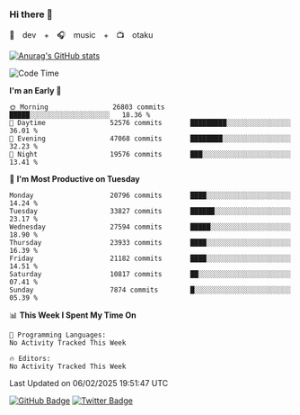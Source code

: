 ### Hi there 👋

🚀　dev　+　🎧　music　+　📺　otaku


[![Anurag's GitHub stats](https://github-readme-stats.vercel.app/api?username=koheitasaka&count_private=true&show_icons=true&theme=monokai)](https://github.com/koheitasaka/github-readme-stats)

<!--START_SECTION:waka-->
![Code Time](http://img.shields.io/badge/Code%20Time-1%2C161%20hrs%2023%20mins-blue)

**I'm an Early 🐤** 

```text
🌞 Morning                26803 commits       █████░░░░░░░░░░░░░░░░░░░░   18.36 % 
🌆 Daytime                52576 commits       █████████░░░░░░░░░░░░░░░░   36.01 % 
🌃 Evening                47068 commits       ████████░░░░░░░░░░░░░░░░░   32.23 % 
🌙 Night                  19576 commits       ███░░░░░░░░░░░░░░░░░░░░░░   13.41 % 
```
📅 **I'm Most Productive on Tuesday** 

```text
Monday                   20796 commits       ████░░░░░░░░░░░░░░░░░░░░░   14.24 % 
Tuesday                  33827 commits       ██████░░░░░░░░░░░░░░░░░░░   23.17 % 
Wednesday                27594 commits       █████░░░░░░░░░░░░░░░░░░░░   18.90 % 
Thursday                 23933 commits       ████░░░░░░░░░░░░░░░░░░░░░   16.39 % 
Friday                   21182 commits       ████░░░░░░░░░░░░░░░░░░░░░   14.51 % 
Saturday                 10817 commits       ██░░░░░░░░░░░░░░░░░░░░░░░   07.41 % 
Sunday                   7874 commits        █░░░░░░░░░░░░░░░░░░░░░░░░   05.39 % 
```


📊 **This Week I Spent My Time On** 

```text
💬 Programming Languages: 
No Activity Tracked This Week

🔥 Editors: 
No Activity Tracked This Week
```


 Last Updated on 06/02/2025 19:51:47 UTC
<!--END_SECTION:waka-->

[![GitHub Badge](https://img.shields.io/badge/GitHub-100000?style=for-the-badge&logo=github&logoColor=white)](https://github.com/koheitasaka)
[![Twitter Badge](https://img.shields.io/badge/Twitter-1DA1F2?style=for-the-badge&logo=twitter&logoColor=white)](https://twitter.com/sleep_asleep_)
